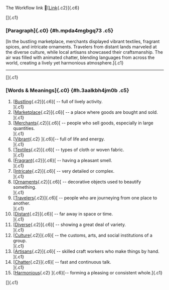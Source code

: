 The Workflow link
👏[[Link](https://www.google.com/url?q=http://www.google.com&sa=D&source=editors&ust=1760340918521535&usg=AOvVaw2bolxx-gHQyhfINGxchVAL){.c2}]{.c6}

[]{.c1}

### [Paragraph]{.c0} {#h.mpda4mgbgq73 .c5}

[In the bustling marketplace, merchants displayed vibrant textiles,
fragrant spices, and intricate ornaments. Travelers from distant lands
marveled at the diverse culture, while local artisans showcased their
craftsmanship. The air was filled with animated chatter, blending
languages from across the world, creating a lively yet harmonious
atmosphere.]{.c1}

------------------------------------------------------------------------

[]{.c1}

### [Words & Meanings]{.c0} {#h.3aalkbh4jm0b .c5}

1.  [[Bustling](https://www.google.com/url?q=http://www.google.com&sa=D&source=editors&ust=1760340918522419&usg=AOvVaw21nT-uh29GmMD98LmfbXuT){.c2}]{.c6}[ --
    full of lively activity.\
    ]{.c1}
2.  [[Marketplace](https://www.google.com/url?q=http://www.google.com&sa=D&source=editors&ust=1760340918522646&usg=AOvVaw1G4Ea4clYqJ2VXxVgII5U8){.c2}]{.c6}[ --
    a place where goods are bought and sold.\
    ]{.c1}
3.  [[Merchants](https://www.google.com/url?q=http://www.google.com&sa=D&source=editors&ust=1760340918522841&usg=AOvVaw27y_w7-9QsZtRA3YHn4CRJ){.c2}]{.c6}[ --
    people who sell goods, especially in large quantities.\
    ]{.c1}
4.  [[Vibrant](https://www.google.com/url?q=http://www.google.com&sa=D&source=editors&ust=1760340918523059&usg=AOvVaw1gpdcarZjTYJw50viu46sK){.c2}
    ]{.c6}[-- full of life and energy.\
    ]{.c1}
5.  [[Textiles](https://www.google.com/url?q=http://www.google.com&sa=D&source=editors&ust=1760340918523199&usg=AOvVaw2krx7U11MMRzWJYmdIs8xG){.c2}]{.c6}[ --
    types of cloth or woven fabric.\
    ]{.c1}
6.  [[Fragrant](https://www.google.com/url?q=http://www.google.com&sa=D&source=editors&ust=1760340918523379&usg=AOvVaw3ohP1i5e35pfIlGy64v1n0){.c2}]{.c6}[ --
    having a pleasant smell.\
    ]{.c1}
7.  [[Intricate](https://www.google.com/url?q=http://www.google.com&sa=D&source=editors&ust=1760340918523522&usg=AOvVaw0YFuqk4ovE1VTHUxX2GBqO){.c2}]{.c6}[ --
    very detailed or complex.\
    ]{.c1}
8.  [[Ornaments](https://www.google.com/url?q=http://www.google.com&sa=D&source=editors&ust=1760340918523672&usg=AOvVaw12_HgS680Dfpm0smzlYbon){.c2}]{.c6}[ --
    decorative objects used to beautify something.\
    ]{.c1}
9.  [[Travelers](https://www.google.com/url?q=http://www.google.com&sa=D&source=editors&ust=1760340918523819&usg=AOvVaw0tr0iEQqymSv94gms1v3Od){.c2}]{.c6}[ --
    people who are journeying from one place to another.\
    ]{.c1}
10. [[Distant](https://www.google.com/url?q=http://www.google.com&sa=D&source=editors&ust=1760340918523976&usg=AOvVaw3FjnygjsqK2DUVlPYlrld6){.c2}]{.c6}[ --
    far away in space or time.\
    ]{.c1}
11. [[Diverse](https://www.google.com/url?q=http://www.google.com&sa=D&source=editors&ust=1760340918524095&usg=AOvVaw26q4O1ClDA3L1gqvtUREyB){.c2}]{.c6}[ --
    showing a great deal of variety.\
    ]{.c1}
12. [[Culture](https://www.google.com/url?q=http://www.google.com&sa=D&source=editors&ust=1760340918524287&usg=AOvVaw3iUmVdXbBRVGxAd4B5bIRA){.c2}]{.c6}[ --
    the customs, arts, and social institutions of a group.\
    ]{.c1}
13. [[Artisans](https://www.google.com/url?q=http://www.google.com&sa=D&source=editors&ust=1760340918524515&usg=AOvVaw0L1AERf3BYAqASNOrrQz2t){.c2}]{.c6}[ --
    skilled craft workers who make things by hand.\
    ]{.c1}
14. [[Chatter](https://www.google.com/url?q=http://www.google.com&sa=D&source=editors&ust=1760340918524669&usg=AOvVaw3D2WFjFCy9Dhn-Bj_VKFxQ){.c2}]{.c6}[ --
    fast and continuous talk.\
    ]{.c1}
15. [[Harmonious](https://www.google.com/url?q=http://www.google.com&sa=D&source=editors&ust=1760340918524794&usg=AOvVaw0kIMhZv0tQzKZ3v3kwK3P1){.c2}
    ]{.c6}[-- forming a pleasing or consistent whole.]{.c1}

[]{.c1}
